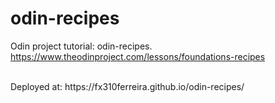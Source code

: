 # odin-recipes
Odin project tutorial: odin-recipes.  <br />
https://www.theodinproject.com/lessons/foundations-recipes

<br />
Deployed at: https://fx310ferreira.github.io/odin-recipes/
